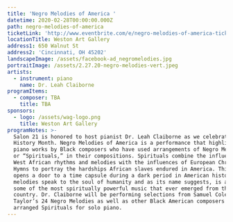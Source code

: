 ```yaml
---
title: 'Negro Melodies of America '
datetime: 2020-02-28T00:00:00.000Z
path: negro-melodies-of-america
ticketLink: 'http://www.eventbrite.com/e/negro-melodies-of-america-tickets-70347245505'
locationTitle: Weston Art Gallery
address1: 650 Walnut St
address2: 'Cincinnati, OH 45202'
landscapeImage: /assets/facebook-ad_negromelodies.jpg
portraitImage: /assets/2.27.20-negro-melodies-vert.jpeg
artists:
  - instrument: piano
    name: Dr. Leah Claiborne
programItems:
  - composer: TBA
    title: TBA
sponsors:
  - logo: /assets/wag-logo.png
    title: Weston Art Gallery
programNotes: >-
  Salon 21 is honored to host pianist Dr. Leah Claiborne as we celebrate Black
  History Month. Negro Melodies of America is a performance that highlights
  piano works by Black composers who have used arrangements of Negro Melodies,
  or “Spirituals,” in their compositions. Spirituals combine the influences of
  West African rhythms and melodies with the influences of European Christian
  Hymns to portray the hardships African slaves endured in America. This genre
  opens a door to a time capsule during a dark period in American history. These
  melodies speak to the soul of humanity and as its name suggests, is arguably
  some of the most spiritually powerful music that ever emerged from this
  country. Dr. Claiborne will be performing selections from Samuel Coleridge
  Taylor’s 24 Negro Melodies as well as other Black American composers who have
  arranged Spirituals for solo piano.
---
```


